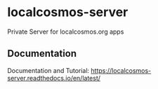 localcosmos-server
==================

Private Server for localcosmos.org apps

Documentation
-------------
Documentation and Tutorial: https://localcosmos-server.readthedocs.io/en/latest/
